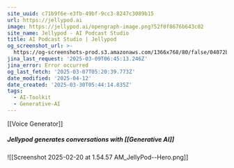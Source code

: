 ```yaml
---
site_uuid: c71b9f6e-e3fb-49bf-9cc3-8247c3089b15
url: https://jellypod.ai
image: https://jellypod.ai/opengraph-image.png?52f0f8676b643c02
site_name: Jellypod - AI Podcast Studio
title: AI Podcast Studio | Jellypod
og_screenshot_url: >-
  https://og-screenshots-prod.s3.amazonaws.com/1366x768/80/false/04072b5df831fdeb428ff54c4336ffb9be9cfd62423d8a9fa16ac79fbd9e3f65.jpeg
jina_last_request: '2025-03-09T06:45:13.246Z'
jina_error: Error occurred
og_last_fetch: '2025-03-07T05:20:39.773Z'
date_modified: '2025-04-12'
date_created: '2025-03-30T05:44:14.835Z'
tags:
  - AI-Toolkit
  - Generative-AI
---
```




































[[Voice Generator]]

##### Jellypod generates conversations with [[Generative AI]]
![[Screenshot 2025-02-20 at 1.54.57 AM_JellyPod--Hero.png]]

